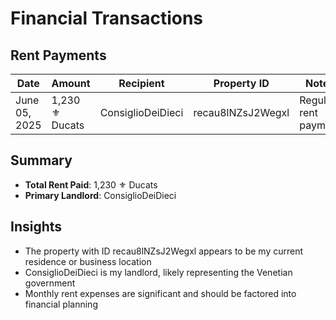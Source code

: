 # Financial Transactions

## Rent Payments

| Date | Amount | Recipient | Property ID | Notes |
|------|--------|-----------|-------------|-------|
| June 05, 2025 | 1,230 ⚜️ Ducats | ConsiglioDeiDieci | recau8lNZsJ2Wegxl | Regular rent payment |

## Summary
- **Total Rent Paid**: 1,230 ⚜️ Ducats
- **Primary Landlord**: ConsiglioDeiDieci

## Insights
- The property with ID recau8lNZsJ2Wegxl appears to be my current residence or business location
- ConsiglioDeiDieci is my landlord, likely representing the Venetian government
- Monthly rent expenses are significant and should be factored into financial planning
